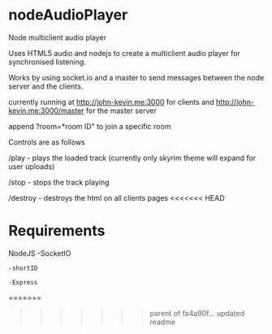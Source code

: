# nodeAudioPlayer
Node multiclient audio player

Uses HTML5 audio and nodejs to create a multiclient audio player for synchronised listening.

Works by using socket.io and a master to send messages between the node server and the clients.

currently running at http://john-kevin.me:3000 for clients and http://john-kevin.me:3000/master for the master server

append ?room=*room ID" to join a specific room

Controls are as follows

/play - plays the loaded track (currently only skyrim theme will expand for user uploads)

/stop - stops the track playing

/destroy - destroys the html on all clients pages
<<<<<<< HEAD

# Requirements
NodeJS
	-SocketIO

	-shortID
	
	-Express
=======
>>>>>>> parent of fa4a90f... updated readme
